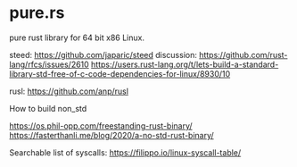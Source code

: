 # pure.rs
pure rust library for 64 bit x86 Linux.

steed: https://github.com/japaric/steed
discussion: https://github.com/rust-lang/rfcs/issues/2610 
https://users.rust-lang.org/t/lets-build-a-standard-library-std-free-of-c-code-dependencies-for-linux/8930/10

rusl: https://github.com/anp/rusl

How to build non_std

https://os.phil-opp.com/freestanding-rust-binary/
https://fasterthanli.me/blog/2020/a-no-std-rust-binary/

Searchable list of syscalls: https://filippo.io/linux-syscall-table/

